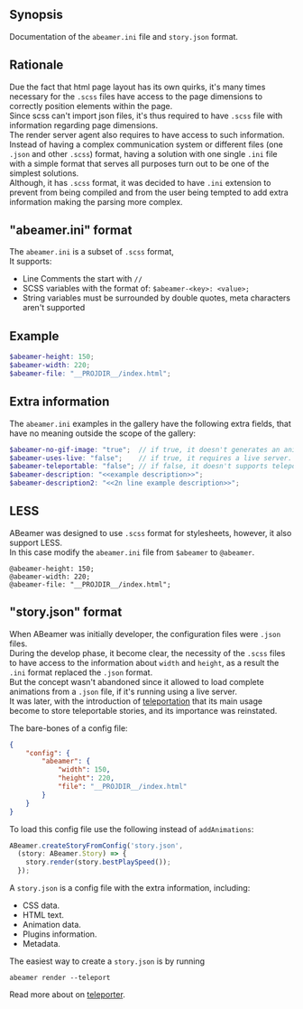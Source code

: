<!--- @ -->
<!--- @author: Alexandre Bento Freire -->
## Synopsis

Documentation of the `abeamer.ini` file and `story.json` format.

## Rationale

Due the fact that html page layout has its own quirks, it's many times necessary
for the `.scss` files have access to the page dimensions to correctly position elements within the page.  
Since scss can't import json files, it's thus required to have `.scss` file with information regarding page dimensions.  
The render server agent also requires to have access to such information.  
Instead of having a complex communication system or different files (one `.json` and other `.scss`) format, 
having a solution with one single `.ini` file with a simple format that serves all purposes turn out to be one of the simplest solutions.  
Although, it has `.scss` format, it was decided to have `.ini` extension to prevent 
from being compiled and from the user being tempted to add extra information making the parsing more complex.  

## "abeamer.ini" format

The `abeamer.ini` is a subset of `.scss` format,  
It supports:  

* Line Comments the start with `//`
* SCSS variables with the format of: `$abeamer-<key>: <value>;`
* String variables must be surrounded by double quotes, meta characters aren't supported

## Example

```scss
$abeamer-height: 150;
$abeamer-width: 220;
$abeamer-file: "__PROJDIR__/index.html";
```

## Extra information

The `abeamer.ini` examples in the gallery have the following extra fields, 
that have no meaning outside the scope of the gallery:  
  
```scss
$abeamer-no-gif-image: "true";  // if true, it doesn't generates an animated gif image.
$abeamer-uses-live: "false";    // if true, it requires a live server.
$abeamer-teleportable: "false"; // if false, it doesn't supports teleportation.
$abeamer-description: "<<example description>>";
$abeamer-description2: "<<2n line example description>>";
```
  
## LESS

ABeamer was designed to use `.scss` format for stylesheets, however, it also support LESS.  
In this case modify the `abeamer.ini` file from `$abeamer` to `@abeamer`.   

```less
@abeamer-height: 150;
@abeamer-width: 220;
@abeamer-file: "__PROJDIR__/index.html";
```
  
## "story.json" format

When ABeamer was initially developer, the configuration files were `.json` files.  
During the develop phase, it become clear, the necessity of the `.scss` files 
to have access to the information about `width` and `height`, as a result the `.ini` format replaced the `.json` format.  
But the concept wasn't abandoned since it allowed to load complete animations from a `.json` file, 
if it's running using a live server.  
It was later, with the introduction of [teleportation](teleporter.md) that its main usage become to store teleportable stories,
and its importance was reinstated.  

The bare-bones of a config file:
  
```json
{
    "config": {
        "abeamer": {
            "width": 150,
            "height": 220,
            "file": "__PROJDIR__/index.html"
        }
    }
}
```    
  
To load this config file use the following instead of `addAnimations`:
  
```ts
ABeamer.createStoryFromConfig('story.json',
  (story: ABeamer.Story) => {
    story.render(story.bestPlaySpeed());
  });
```
  
A `story.json` is a config file with the extra information, including:  

- CSS data.
- HTML text.
- Animation data.
- Plugins information.
- Metadata.
  
The easiest way to create a `story.json` is by running
  
```shell
abeamer render --teleport
```
  
Read more about on [teleporter](teleporter.md).
